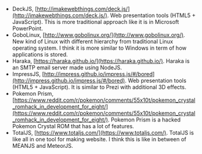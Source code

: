 * DeckJS, [http://imakewebthings.com/deck.js/](http://imakewebthings.com/deck.js/). Web presentation tools (HTML5 + JavaScript). This is more traditional approach like it is in Microsoft PowerPoint.
* GoboLinux, [http://www.gobolinux.org/](http://www.gobolinux.org/). New kind of Linux with different hierarchy from traditional Linux operating system. I think it is more similar to Windows in term of how applications is stored.
* Haraka, [https://haraka.github.io/](https://haraka.github.io/). Haraka is an SMTP email server made using NodeJS.
* ImpressJS, [http://impress.github.io/impress.js/#/bored](http://impress.github.io/impress.js/#/bored). Web presentation tools (HTML5 + JavaScript). It is similar to Prezi with additional 3D effects.
* Pokemon Prism, [https://www.reddit.com/r/pokemon/comments/55x10t/pokemon_crystal_romhack_in_development_for_eight/](https://www.reddit.com/r/pokemon/comments/55x10t/pokemon_crystal_romhack_in_development_for_eight/). Pokemon Prism is a hacked Pokemon Crystal ROM that has a lot of features.
* TotalJS, [https://www.totaljs.com/](https://www.totaljs.com/). TotalJS is like all in one tool for making website. I think this is like in between of MEANJS and MeteorJS.